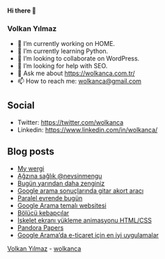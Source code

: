 #### Hi there 👋

### Volkan Yılmaz

- 🔭 I’m currently working on HOME.
- 🌱 I’m currently learning Python.
- 👯 I’m looking to collaborate on WordPress.
- 🤔 I’m looking for help with SEO.
- 💬 Ask me about https://wolkanca.com.tr/
- 📫 How to reach me: wolkanca@gmail.com

## Social
- Twitter: https://twitter.com/wolkanca
- Linkedin: https://www.linkedin.com/in/wolkanca/



## Blog posts
<!-- BLOG-POST-LIST:START -->
- [My wergi](https://wolkanca.com.tr/my-wergi/)
- [Ağzına sağlık @nevsinmengu](https://wolkanca.com.tr/agzina-saglik-nevsinmengu/)
- [Bugün yarından daha zenginiz](https://wolkanca.com.tr/bugun-yarindan-daha-zenginiz/)
- [Google arama sonuçlarında gitar akort aracı](https://wolkanca.com.tr/google-arama-sonuclarinda-gitar-akort-araci/)
- [Paralel evrende bugün](https://wolkanca.com.tr/paralel-evrende-bugun/)
- [Google Arama temalı websitesi](https://wolkanca.com.tr/google-arama-temali-websitesi/)
- [Bölücü kebapçılar](https://wolkanca.com.tr/bolucu-kebapcilar/)
- [İskelet ekranı yükleme animasyonu HTML/CSS](https://wolkanca.com.tr/iskelet-ekrani-yukleme-animasyonu-html-css/)
- [Pandora Papers](https://wolkanca.com.tr/pandora-papers/)
- [Google Arama’da e-ticaret için en iyi uygulamalar](https://wolkanca.com.tr/google-aramada-e-ticaret-icin-en-iyi-uygulamalar/)
<!-- BLOG-POST-LIST:END -->


[Volkan Yılmaz](https://volkanyilmaz.com.tr/) - [wolkanca](https://wolkanca.com.tr/)
